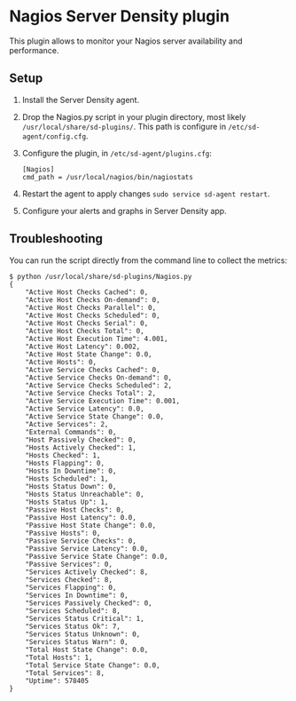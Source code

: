 Nagios Server Density plugin
=============================

This plugin allows to monitor your Nagios server availability and performance.

Setup
-----

1. Install the Server Density agent.
2. Drop the Nagios.py script in your plugin directory, most likely `/usr/local/share/sd-plugins/`. This path is configure in `/etc/sd-agent/config.cfg`.
2. Configure the plugin, in `/etc/sd-agent/plugins.cfg`:

    ```
    [Nagios]
    cmd_path = /usr/local/nagios/bin/nagiostats
    ```
6. Restart the agent to apply changes `sudo service sd-agent restart`.
7. Configure your alerts and graphs in Server Density app.

Troubleshooting
---------------

You can run the script directly from the command line to collect the metrics:

```
$ python /usr/local/share/sd-plugins/Nagios.py 
{
    "Active Host Checks Cached": 0, 
    "Active Host Checks On-demand": 0, 
    "Active Host Checks Parallel": 0, 
    "Active Host Checks Scheduled": 0, 
    "Active Host Checks Serial": 0, 
    "Active Host Checks Total": 0, 
    "Active Host Execution Time": 4.001, 
    "Active Host Latency": 0.002, 
    "Active Host State Change": 0.0, 
    "Active Hosts": 0, 
    "Active Service Checks Cached": 0, 
    "Active Service Checks On-demand": 0, 
    "Active Service Checks Scheduled": 2, 
    "Active Service Checks Total": 2, 
    "Active Service Execution Time": 0.001, 
    "Active Service Latency": 0.0, 
    "Active Service State Change": 0.0, 
    "Active Services": 2, 
    "External Commands": 0, 
    "Host Passively Checked": 0, 
    "Hosts Actively Checked": 1, 
    "Hosts Checked": 1, 
    "Hosts Flapping": 0, 
    "Hosts In Downtime": 0, 
    "Hosts Scheduled": 1, 
    "Hosts Status Down": 0, 
    "Hosts Status Unreachable": 0, 
    "Hosts Status Up": 1, 
    "Passive Host Checks": 0, 
    "Passive Host Latency": 0.0, 
    "Passive Host State Change": 0.0, 
    "Passive Hosts": 0, 
    "Passive Service Checks": 0, 
    "Passive Service Latency": 0.0, 
    "Passive Service State Change": 0.0, 
    "Passive Services": 0, 
    "Services Actively Checked": 8, 
    "Services Checked": 8, 
    "Services Flapping": 0, 
    "Services In Downtime": 0, 
    "Services Passively Checked": 0, 
    "Services Scheduled": 8, 
    "Services Status Critical": 1, 
    "Services Status Ok": 7, 
    "Services Status Unknown": 0, 
    "Services Status Warn": 0, 
    "Total Host State Change": 0.0, 
    "Total Hosts": 1, 
    "Total Service State Change": 0.0, 
    "Total Services": 8, 
    "Uptime": 578405
}
```
